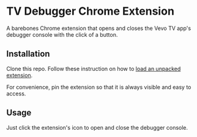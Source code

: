 # TV Debugger Chrome Extension

A barebones Chrome extension that opens and closes the Vevo TV app's debugger console with the click of a button.

## Installation

Clone this repo. Follow these instruction on how to [load an unpacked extension](https://developer.chrome.com/docs/extensions/get-started/tutorial/hello-world#load-unpacked).

For convenience, pin the extension so that it is always visible and easy to access.

## Usage

Just click the extension's icon to open and close the debugger console.
